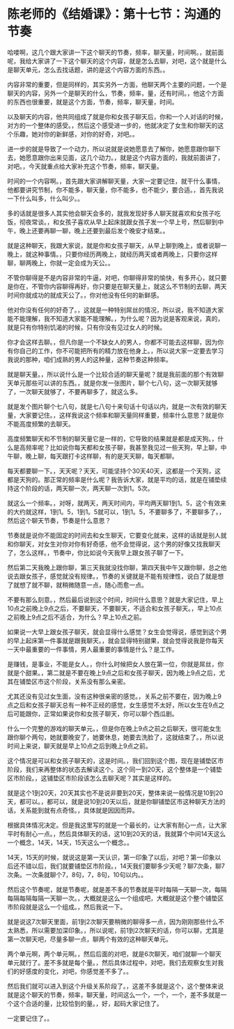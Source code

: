 # 陈老师的《结婚课》：第十七节：沟通的节奏

哈喽啊，这几个跟大家讲一下这个聊天的节奏，频率，聊天量，时间啊。，就前面呢，我给大家讲了一下这个聊天的这个内容，就是怎么去聊，对吧，这个就是什么是聊天单元，怎么去找话题，讲的是这个内容方面的东西。。

内容非常的重要，但是同样的，其实另外一方面，他聊天两个主要的问题，一个是聊天的内容，另外一个是聊天的什么，节奏，频率，量，还有时间。，他这个方面的东西也很重要，就是这个方面，节奏，频率，聊天量，时间。

以及聊天的内容，他共同组成了就是你和女孩子聊天后，你和一个人对话的时候，对方的一个整体的感受。，然后这个感受进一步的，他就决定了女生和你聊天的这个乐趣，她对你的新鲜感，对你的好奇，对吧。。

进一步的就是导致了一个动力，所以说就是说她愿意去了解你，她愿意跟你聊下去，她愿意跟你出来见面，这几个动力。，就是这个内容方面的，我就前面讲了，对吧。，今天就重点给大家补充这个节奏，频率，聊天量。

时间的一个内容啊。，首先跟大家讲解聊天量，大家一定要记住，就干什么事情，他都要讲究节制，你不能多，聊天量，你不能多，也不能少，要合适。，首先我说一下什么叫多，什么叫少。。

多的话就是很多人其实他会聊天会多的，就我发现好多人聊天就喜欢和女孩子吃饭，彻夜常谈。，和女孩子喜欢从早上起床就跟女孩子发一个早上号，然后聊到中午，晚上还要再聊一聊，晚上还要到最后发个晚安才结束。。

就是这种聊天，我跟大家说，就是你和女孩子聊天，从早上聊到晚上，或者说聊一晚上，就这种事情。，只要你经历两晚上，就经历两天或者两晚上，只要你这样聊，聊两晚上，你就一定会成为天公。。

不管你聊得是不是内容非常的牛逼，对吧，你聊得非常的愉快，有多开心，就只要是你在，不管你内容聊得再好，你只要是在聊天量上，就这么不节制的去聊，两天时间你就成功的就成天公了。，你对他没有任何的新鲜感。

他对你没有任何的好奇了。，这就是一种特别屌丝的情况，所以说，我不知道大家能不能理解，我不知道大家能不能理解。，为什么呢？因为说是客观来说，真的，就是只有你特别饥渴的时候，只有你没有见过女人的时候。

你才会这样去聊。，但凡你是一个不缺女人的男人，你都不可能去这样聊，因为你有你自己的工作，你不可能把所有的精力放在他身上。，所以说大家一定要去学习我说的那种，咱们成熟的男人的这种量，这种节奏这种频率。

就是聊天量。，所以说什么是一个比较合适的聊天量呢？就是我前面的那个有效聊天单元那些可以讲的东西。，就是你发一张图片，聊个七八句，这一次聊天就够了，一次聊天就够了，不要再聊多了，就这么多。

就是发个图片聊个七八句，就是七八句十来句话十句话以内，就是一次有效的聊天量，大家要记住。，这样我说这个频率和聊天量同样重要，频率什么意思？就是你不能高度频繁的去聊天。

高度频繁聊天和不节制的聊天量它是一样的，它导致的结果就是都是成天狗。，什么是高频率呢？比如说你每天都和女孩子聊，我甚至我见过一些天狗，早上聊，中午聊，晚上聊，每天跟打卡这样聊，有的是天天聊，每天都聊。

每天都要聊一下。，天天呢？天天，可能坚持个30天40天，这都是一个天狗，这都是天狗的。那正常的频率是什么呢？我告诉大家，就是平均的话，就是在铺垫续持这个阶段的话，两天聊一次，两天聊一次到1。5次。

就这么一个频率。，对呀，就两天，两天时间内，平均两天聊1到1。5，这个有效来的大约就这样，1到1。5，1到1。5就可以，1到1。5，不要聊多了，不要聊多了。，然后这个聊天节奏，节奏是什么意思？

节奏就是说你不能固定的时间去和女生聊天，它要变化就来，这样的话就是别人就和你聊天，对女生对你对你有好奇感，他不会觉得说，这个男的好像又找我聊天了，怎么这样。，节奏中，你比如说今天我早上跟女孩子聊了一下。

然后第二天我晚上跟你聊，第三天我就没找你聊，第四天我中午又跟你聊，总之他说去跟女孩子，感觉就没有规律。，节奏的关键就是不能有规律性，说白了就是想了就想了就不聊，就稍微随意一点，随心而愈一点。

不要有那么刻意。，然后最后说到这个时间，时间什么意思？就是大家记住，早上10点之前晚上9点之后，不要聊天，不要聊天，不适合和女孩子聊天。，早上10点之前晚上9点之后不适合，为什么？早上10点之前。

如果说一大早上跟女孩子聊天，就会显得什么感觉？女生会觉得说，感觉到这个男的早上起床第一件事就是跟我聊天。，就会显得特别甜果，就会觉得说我是你每天一天中最重要的一件事情，男人最重要的事情是什么？是工作。

是赚钱，是事业，不能是女人。，你什么时候把女人放在第一位，你就是屌丝，你就是个甜果。，第二就是不要在晚上9点之后和女孩子聊天，因为晚上9点之后，尤其在铺垫区市这个阶段，关系没有那么亲密。

尤其还没有见过女生面，没有这种很亲密的感觉。，关系之前不要在，因为晚上9点之后和女孩子聊天总有一种不正经的感觉，女生感觉不太好，所以女生在9点之后可能跟你，正常如果说你和女孩子聊天，你可以聊个西瓜剧。

什么一个完整的游戏的聊天单元。，但是你在晚上9点之前之后聊天，很可能女生跟你聊个两句，她就要晚安了，她要休息，她要去洗脸了，这就结束了。，所以说时间上来说，聊天就是早上10点之后到晚上9点之前。

这个情况是可以和女孩子聊天的，这是时间。，我们回到这个图，现在是铺垫区市阶段，我们来再整体的状态去解读这个。这个同一到20天，这个整体是一个铺垫区市阶段。，这铺垫区市阶段该怎么去聊天呢？其实是这样的。

就是这个1到20天，20天其实也不是说非要到20天，整体来说一般情况是10到20天，都可以。，都可以，就是说10到20天以后，就是你聊铺垫区市这种聊天方法的话，关系能到就有点奇怪。，具体就是因因而异。

根据具体情况决定。但是我这里写的就是一个最长的，让大家有耐心一点，让大家平时有耐心一点。，然后具体聊天的话，这10到20天的话，我就算个中间14天这么一个概念，14天，14天，15天这么一个概念。。

14天，15天的时候，就说这是第一天认识，第一印象了以后，对吧？第一印象以后还不错以后，我们就要铺垫区市阶段。，14天我们要聊多少天呢？聊7次条，聊7次条。一次条就聊个7，8句，7，8句，10句以内。。

然后这个节奏呢，就是节奏呢，就是差不多的节奏就是平时每隔一天聊一次，每隔每隔每隔每隔一天聊一次。，大概就是这么一个组成吧，大概就是这个整个铺垫区市阶段就是这么一个组成。，然后我说一下。

就是说这7次聊天里面，前1到2次聊天要稍微的聊得多一点，因为刚刚那些什么不太熟悉，所以需要加深印象。，所以说呢，前1到2次聊天的话，你可以聊，尤其是第一次聊天吧，尽量多聊一点，聊两个有效的这种聊天单元。

两个单元啊，两个单元啊。，然后后面的对吧，就是6次聊天，咱们就聊一个聊天单元就行了。差不多就是每个量。，然后具体过程中，对吧，我们去观察女生对我们的好感度的变化，对吧，你感觉差不多了。。

然后我们就可以进入到这个升级关系阶段了。，这差不多就是这个，这个整体来说就是这个聊天的节奏，频率，聊天量，时间这么一个，一个，一个，差不多就是一个这个合适的量，比较恰到的量。，好，起码大家记住了。

一定要记住了。。